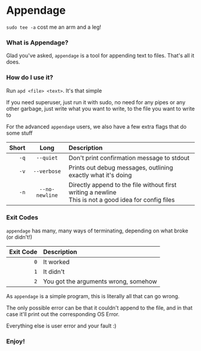 # Appendage
`sudo tee -a` cost me an arm and a leg!

### What is Appendage?

Glad you've asked, `appendage` is a tool for appending text to files. That's all it does.

### How do I use it?

Run `apd <file> <text>`. It's that simple

If you need superuser, just run it with sudo, no need for any pipes or any other garbage, just write what you want to write, to the file you want to write to


For the advanced `appendage` users, we also have a few extra flags that do some stuff

| Short |      Long      | Description                                                                                              |
|------:|:--------------:|:---------------------------------------------------------------------------------------------------------|
|  `-q` |   `--quiet`    | Don't print confirmation message to stdout                                                               |
|  `-v` |  `--verbose`   | Prints out debug messages, outlining exactly what it's doing                                             |
|  `-n` | `--no-newline` | Directly append to the file without first writing a newline<br/>This is not a good idea for config files |

### Exit Codes

`appendage` has many, many ways of terminating, depending on what broke (or didn't!)

| Exit Code | Description                          |
|----------:|:-------------------------------------|
|       `0` | It worked                            |
|       `1` | It didn't                            |
|       `2` | You got the arguments wrong, somehow |

As `appendage` is a simple program, this is literally all that can go wrong.

The only possible error can be that it couldn't append to the file, and in that case it'll print out the corresponding OS Error.

Everything else is user error and your fault :)

### Enjoy!